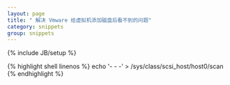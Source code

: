 ```yaml
---
layout: page
title: " 解决 Vmware 给虚拟机添加磁盘后看不到的问题"
category: snippets
group: snippets
---
```

{% include JB/setup %}

{% highlight shell linenos %}
echo '- - -' > /sys/class/scsi_host/host0/scan
{% endhighlight %}
